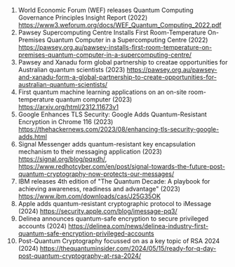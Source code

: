 1. World Economic Forum (WEF) releases Quantum Computing Governance Principles Insight Report (2022) https://www3.weforum.org/docs/WEF_Quantum_Computing_2022.pdf
2. Pawsey Supercomputing Centre Installs First Room-Temperature On-Premises Quantum Computer in a Supercomputing Centre (2022) https://pawsey.org.au/pawsey-installs-first-room-temperature-on-premises-quantum-computer-in-a-supercomputing-centre/
3. Pawsey and Xanadu form global partnership to creatae opportunities for Australian quantum scientists (2023) https://pawsey.org.au/pawsey-and-xanadu-form-a-global-partnership-to-create-opportunities-for-australian-quantum-scientists/
4. First quantum machine learning applications on an on-site room-temperature quantum computer (2023) https://arxiv.org/html/2312.11673v1
5. Google Enhances TLS Security: Google Adds Quantum-Resistant Encryption in Chrome 116 (2023) https://thehackernews.com/2023/08/enhancing-tls-security-google-adds.html
6. Signal Messenger adds quantum-resistant key encapsulation mechanism to their messaging application (2023) https://signal.org/blog/pqxdh/, https://www.redhotcyber.com/en/post/signal-towards-the-future-post-quantum-cryptography-now-protects-our-messages/
7. IBM releases 4th edition of "The Quantum Decade: A playbook for achieving awareness, readiness and advantage" (2023) https://www.ibm.com/downloads/cas/J25G35OK
8. Apple adds quantum-resistant cryptographic protocol to iMessage (2024) https://security.apple.com/blog/imessage-pq3/
9. Delinea announces quantum-safe encryption to secure privileged accounts (2024) https://delinea.com/news/delinea-industry-first-quantum-safe-encryption-privileged-accounts
10. Post-Quantum Cryptography focussed on as a key topic of RSA 2024 (2024) https://thequantuminsider.com/2024/05/15/ready-for-q-day-post-quantum-cryptography-at-rsa-2024/
